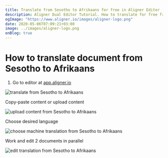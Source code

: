 ```yaml
---
title: Translate from Sesotho to Afrikaans for free in Aligner Editor
description: Aligner Dual Editor Tutorial. How to translate for free from Sesotho to Afrikaans. Aligner is multilingual document management platform. 
ogImage: "https://www.aligner.io/images/aligner-logo.png"
date: 2020-05-06T07:09:21+03:00
image: ../images/aligner-logo.png
onBlog: true
---
```


# How to translate document from Sesotho to Afrikaans

1. Go to editor at [app.aligner.io](https://app.aligner.io "Aligner App web page")

![translate from Sesotho to Afrikaans](../aligner-blank-editor.png "translate from Sesotho to Afrikaans")

Copy-paste content or upload content

![upload content from Sesotho to Afrikaans](../aligner-uploaded-document.png "upload content from Sesotho to Afrikaans")

Choose desired language

![choose machine translation from Sesotho to Afrikaans](../aligner-language-dropdown.png "choose machine translation from Sesotho to Afrikaans")

Work and edit 2 documents in parallel

![edit translation from Sesotho to Afrikaans](../aligner-double-sitded-editor.png "edit translation from Sesotho to Afrikaans")

